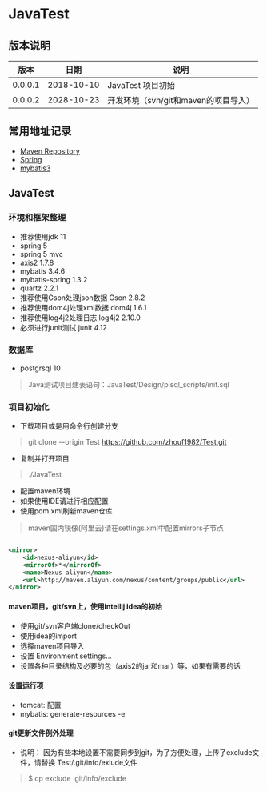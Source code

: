 # JavaTest 

## 版本说明

| 版本 | 日期 | 说明 |
| --- | --- | ---|
| 0.0.0.1 | 2018-10-10 | JavaTest 项目初始 | 
| 0.0.0.2 | 2028-10-23 | 开发环境（svn/git和maven的项目导入） |

## 常用地址记录

- [Maven Repository](https://mvnrepository.com)
- [Spring](http://spring.io)
- [mybatis3](http://www.mybatis.org/mybatis-3/)

## JavaTest

### 环境和框架整理

- 推荐使用jdk 11
- spring 5
- spring 5 mvc
- axis2 1.7.8
- mybatis 3.4.6
- mybatis-spring 1.3.2
- quartz 2.2.1
- 推荐使用Gson处理json数据 Gson 2.8.2
- 推荐使用dom4j处理xml数据 dom4j 1.6.1
- 推荐使用log4j2处理日志 log4j2 2.10.0
- 必须进行junit测试 junit 4.12

### 数据库

- postgrsql 10

> Java测试项目建表语句：JavaTest/Design/plsql_scripts/init.sql

### 项目初始化

- 下载项目或是用命令行创建分支
> git clone --origin Test https://github.com/zhouf1982/Test.git
- 复制并打开项目
> ./JavaTest
- 配置maven环境
- 如果使用IDE请进行相应配置
- 使用pom.xml刷新maven仓库
> maven国内镜像(阿里云)请在settings.xml中配置mirrors子节点
``` xml

<mirror>
    <id>nexus-aliyun</id>
    <mirrorOf>*</mirrorOf>
    <name>Nexus aliyun</name>
    <url>http://maven.aliyun.com/nexus/content/groups/public</url>
</mirror>

```

#### maven项目，git/svn上，使用intellij idea的初始

- 使用git/svn客户端clone/checkOut
- 使用idea的import
- 选择maven项目导入
- 设置 Environment settings...
- 设置各种目录结构及必要的包（axis2的jar和mar）等，如果有需要的话

#### 设置运行项

- tomcat: 配置
- mybatis: generate-resources -e

#### git更新文件例外处理

- 说明： 因为有些本地设置不需要同步到git，为了方便处理，上传了exclude文件，请替换 Test/.git/info/exlude文件

> $ cp exclude .git/info/exclude
